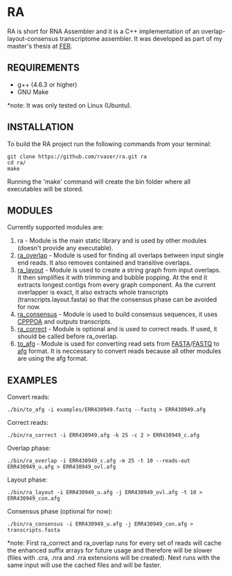 # RA

RA is short for RNA Assembler and it is a C++ implementation of an overlap-layout-consensus transcriptome assembler. It was developed as part of my master's thesis at [FER](http://www.fer.unizg.hr).

## REQUIREMENTS
- g++ (4.6.3 or higher)
- GNU Make

\*note: It was only tested on Linux (Ubuntu).

## INSTALLATION

To build the RA project run the following commands from your terminal:

    git clone https://github.com/rvaser/ra.git ra
    cd ra/
    make

Running the 'make' command will create the bin folder where all executables will be stored.

## MODULES

Currently supported modules are:

1. ra - Module is the main static library and is used by other modules (doesn't provide any executable).
2. [ra_overlap](ra_overlap/README.md) - Module is used for finding all overlaps between input single end reads. It also removes contained and transitive overlaps.
3. [ra_layout](ra_layout/README.md) - Module is used to create a string graph from input overlaps. It then simplifies it with trimming and bubble popping. At the end it extracts longest contigs from every graph component. As the current overlapper is exact, it also extracts whole transcripts (transcripts.layout.fasta) so that the consensus phase can be avoided for now.
4. [ra_consensus](ra_consensus/README.md) - Module is used to build consensus sequences, it uses [CPPPOA](https://github.com/mculinovic/cpppoa) and outputs transcripts.
5. [ra_correct](ra_correct/README.md) - Module is optional and is used to correct reads. If used, it should be called before ra_overlap.
6. [to_afg](to_afg/README.md) - Module is used for converting read sets from [FASTA][1]/[FASTQ][2] to [afg][3] format. It is neccessary to convert reads because all other modules are using the afg format.

## EXAMPLES

Convert reads:

    ./bin/to_afg -i examples/ERR430949.fastq --fastq > ERR430949.afg

Correct reads:

    ./bin/ra_correct -i ERR430949.afg -k 25 -c 2 > ERR430949_c.afg

Overlap phase:

    ./bin/ra_overlap -i ERR430949_c.afg -m 25 -t 10 --reads-out ERR430949_u.afg > ERR430949_ovl.afg

Layout phase:

    ./bin/ra_layout -i ERR430949_u.afg -j ERR430949_ovl.afg -t 10 > ERR430949_con.afg

Consensus phase (optional for now):

    ./bin/ra_consensus -i ERR430949_u.afg -j ERR430949_con.afg > transcripts.fasta


\*note: First ra_correct and ra_overlap runs for every set of reads will cache the enhanced suffix arrays for future usage and therefore will be slower (files with .cra, .nra and .rra extensions will be created). Next runs with the same input will use the cached files and will be faster.

[1]: https://en.wikipedia.org/wiki/FASTA_format "FASTA"
[2]: https://en.wikipedia.org/wiki/FASTQ_format "FASTQ"
[3]: www.amos.sourceforge.net/wiki/index.php/Message_Types "afg"